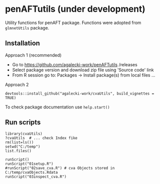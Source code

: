 # penAFTutils (under development)

Utility functions for penAFT package. Functions were adopted from `glmnetUtils` package.

## Installation

Approach 1 (recommended)

* Go to https://github.com/agalecki-work/penAFTutils /releases
* Select package version and download zip file using 'Source code' link
* From R session go to: Packages -> Install package(s) from local files ... 

Approach 2

```
devtools::install_github("agalecki-work/cvaUtils", build_vignettes = TRUE)
```

To check package documentation use `help.start()`


## Run scripts

```
library(cvaUtils)
?cvaUtils  # ... check Index fike
rm(list=ls())
setwd("C:/temp")
list.files()
```


```
runScript()
runScript("01setup.R")
#runScript("02save_cva.R") # cva Objects stored in C:/temp/cvaObjects.Rdata 
runScript("03inspect_cva.R")
```
